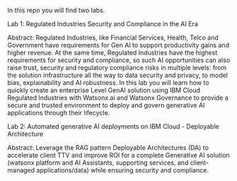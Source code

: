 In this repo you will find two labs.

Lab 1: Regulated Industries Security and Compliance in the AI Era

Abstract: Regulated Industries, like Financial Services, Health, Telco and Government have requirements for Gen AI to support productivity gains and higher revenue. At the same time, Regulated Industries have the highest requirements for security and compliance, so such AI opportunities can also raise trust, security and regulatory compliance risks in multiple levels: from the solution infrastructure all the way to data security and privacy, to model bias, explainability and AI robustness. In this lab you will learn how to quickly create an enterprise Level GenAI solution using IBM Cloud Regulated Industries with Watsonx.ai and Watsonx Governance to provide a secure and trusted environment to deploy and govern generative AI applications through their lifecycle.

Lab 2: Automated generative AI deployments on IBM Cloud - Deployable Architecture

Abstract: Leverage the RAG pattern Deployable Architectures (DA) to accelerate client TTV and improve ROI for a complete Generative AI solution (watsonx platform and AI Assistants, supporting services, and client-managed applications/data) while ensuring security and compliance.
